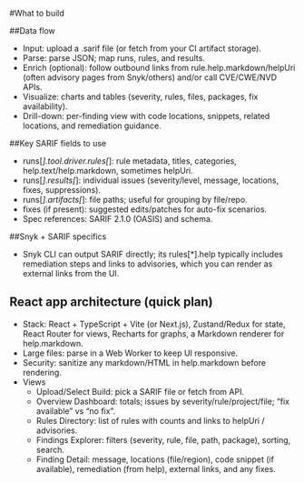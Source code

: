 #What to build

##Data flow

- Input: upload a .sarif file (or fetch from your CI artifact storage).
- Parse: parse JSON; map runs, rules, and results.
- Enrich (optional): follow outbound links from rule.help.markdown/helpUri (often advisory pages from Snyk/others) and/or call CVE/CWE/NVD APIs.
- Visualize: charts and tables (severity, rules, files, packages, fix availability).
- Drill-down: per-finding view with code locations, snippets, related locations, and remediation guidance.

##Key SARIF fields to use
- runs[*].tool.driver.rules[*]: rule metadata, titles, categories, help.text/help.markdown, sometimes helpUri.
- runs[*].results[*]: individual issues (severity/level, message, locations, fixes, suppressions).
- runs[*].artifacts[*]: file paths; useful for grouping by file/repo.
- fixes (if present): suggested edits/patches for auto-fix scenarios.
- Spec references: SARIF 2.1.0 (OASIS) and schema. 

##Snyk + SARIF specifics
- Snyk CLI can output SARIF directly; its rules[*].help typically includes remediation steps and links to advisories, which you can render as external links from the UI. 

## React app architecture (quick plan)
- Stack: React + TypeScript + Vite (or Next.js), Zustand/Redux for state, React Router for views, Recharts for graphs, a Markdown renderer for help.markdown.
- Large files: parse in a Web Worker to keep UI responsive.
- Security: sanitize any markdown/HTML in help.markdown before rendering.
- Views
  - Upload/Select Build: pick a SARIF file or fetch from API.
  - Overview Dashboard: totals; issues by severity/rule/project/file; “fix available” vs “no fix”.
  - Rules Directory: list of rules with counts and links to helpUri / advisories.
  - Findings Explorer: filters (severity, rule, file, path, package), sorting, search.
  - Finding Detail: message, locations (file/region), code snippet (if available), remediation (from help), external links, and any fixes.
